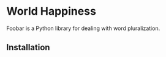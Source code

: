 # World Happiness

Foobar is a Python library for dealing with word pluralization.

## Installation
